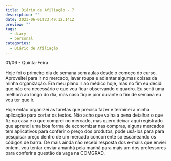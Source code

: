 ```yaml
---
title: Diário de Afiliação - 7
description: ""
date: 2023-06-01T23:49:12.141Z
preview: ""
tags:
  - diary
  - personal
categories:
  - Diário de Afiliação
---
```

01/06 - Quinta-Feira

Hoje foi o primeiro dia de semana sem aulas desde o começo do curso. Aproveitei para ir no mercado, lavar roupa e adiantar algumas coisas da minha organização. Era meu plano ir ao médico hoje, mas no fim eu decidi que não era necessário e que vou ficar observando o quadro. Eu senti uma melhora ao longo do dia, mas caso fique pior durante o fim de semana eu vou ter que ir.

Hoje então organizei as tarefas que preciso fazer e terminei a minha aplicação para cortar os textos. Não acho que valha a pena detalhar o que fiz na casa e o que comprei no mercado, mas quero deixar aqui registrado que aprendi uma boa forma de economizar nas compras, alguns mercados tem aplicativos para conferir o preço dos produtos, pode usá-los para para pesquisar preço dentro de um mercado concorrente só escaneando os códigos de barra. De mais ainda não recebi resposta dos e-mails que enviei ontem, vou tentar enviar amanhã pela manhã para mais um dos professores para conferir a questão da vaga na COMGRAD.